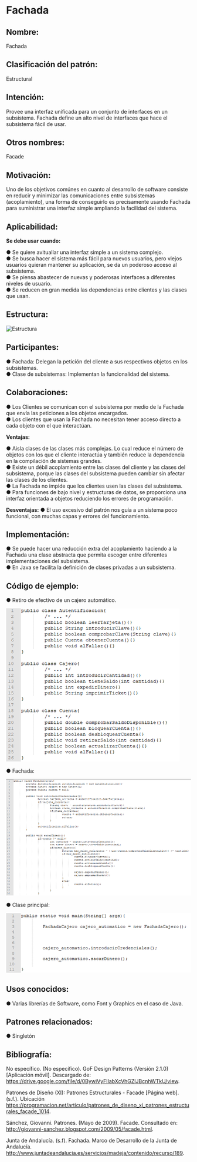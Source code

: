 # Fachada

## Nombre:

Fachada

## Clasificación del patrón:

Estructural

## Intención:

Provee una interfaz unificada para un conjunto de interfaces en un subsistema. Fachada define un
alto nivel de interfaces que hace el subsistema fácil de usar.

## Otros nombres:

Facade

## Motivación:

Uno de los objetivos comúnes en cuanto al desarrollo de software consiste en reducir y
minimizar las comunicaciones entre subsistemas (acoplamiento), una forma de conseguirlo es
precisamente usando Fachada para suministrar una interfaz simple ampliando la facilidad del
sistema.

## Aplicabilidad:

**Se debe usar cuando:**

● Se quiere avituallar una interfaz simple a un sistema complejo.  
● Se busca hacer el sistema más fácil para nuevos usuarios, pero viejos usuarios quieran
mantener su aplicación, se da un poderoso acceso al subsistema.  
● Se piensa abastecer de nuevas y poderosas interfaces a diferentes niveles de usuario.  
● Se reducen en gran medida las dependencias entre clientes y las clases que usan.  

## Estructura:

![Estructura](https://github.com/brayanpasa99/Patrones/blob/master/Patrones%20estructurales/Facade/Im%C3%A1genes/Estructura.png)

## Participantes:

● Fachada: Delegan la petición del cliente a sus respectivos objetos en los subsistemas.  
● Clase de subsistemas: Implementan la funcionalidad del sistema.  

## Colaboraciones:

● Los Clientes se comunican con el subsistema por medio de la Fachada que envía las
peticiones a los objetos encargados.  
● Los clientes que usan la Fachada no necesitan tener acceso directo a cada objeto con el
que interactúan.  

**Ventajas:**

● Aisla clases de las clases más complejas. Lo cual reduce el número de objetos con los que
el cliente interactúa y también reduce la dependencia en la compilación de sistemas
grandes.  
● Existe un débil acoplamiento entre las clases del cliente y las clases del subsistema,
porque las clases del subsistema pueden cambiar sin afectar las clases de los clientes.  
● La Fachada no impide que los clientes usen las clases del subsistema.  
● Para funciones de bajo nivel y estructuras de datos, se proporciona una interfaz orientada
a objetos reduciendo los errores de programación.  
 
**Desventajas:**
● El uso excesivo del patrón nos guía a un sistema poco funcional, con muchas capas y
errores del funcionamiento.  

## Implementación:

● Se puede hacer una reducción extra del acoplamiento haciendo a la Fachada una clase
abstracta que permita escoger entre diferentes implementaciones del subsistema.  
● En Java se facilita la definición de clases privadas a un subsistema.  

## Código de ejemplo:

● Retiro de efectivo de un cajero automático.

![Retiro de un cajero automático](https://github.com/brayanpasa99/Patrones/blob/master/Patrones%20estructurales/Facade/Im%C3%A1genes/C%C3%B3digo%20de%20ejemplo%201.png)

● Fachada:

![Fachada](https://github.com/brayanpasa99/Patrones/blob/master/Patrones%20estructurales/Facade/Im%C3%A1genes/C%C3%B3digo%20de%20ejemplo2.png)

● Clase principal:

![Clase Principal](https://github.com/brayanpasa99/Patrones/blob/master/Patrones%20estructurales/Facade/Im%C3%A1genes/C%C3%B3digo%20de%20ejemplo%203.png)

## Usos conocidos:

● Varias librerías de Software, como Font y Graphics en el caso de Java.

## Patrones relacionados:

● Singletón

## Bibliografía:
No específico. (No específico). GoF Design Patterns (Versión 2.1.0) [Aplicación móvil].
Descargado de: ​https://drive.google.com/file/d/0BywiVyFlIabXcVhGZlJBcnhWTkU/view​.  

Patrones de Diseño (XI): Patrones Estructurales - Facade [Página web]. (s.f.). Ubicación
https://programacion.net/articulo/patrones_de_diseno_xi_patrones_estructurales_facade_1014​.  

Sánchez, Giovanni. Patrones. (Mayo de 2009). Facade. Consultado en:
http://giovanni-sanchez.blogspot.com/2009/05/facade.html​.  

Junta de Andalucía. (s.f). Fachada. Marco de Desarrollo de la Junta de Andalucía.
http://www.juntadeandalucia.es/servicios/madeja/contenido/recurso/189​.
